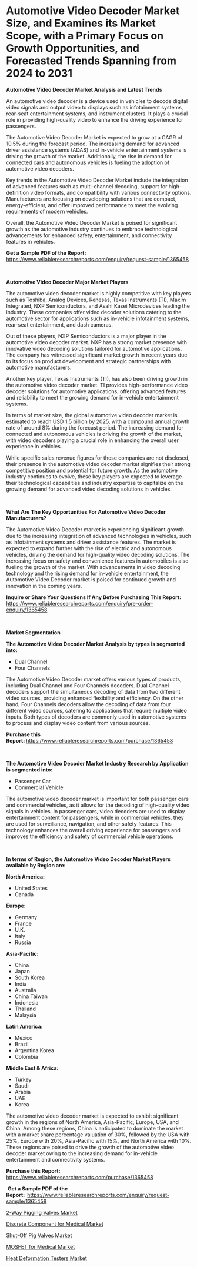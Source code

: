 <p><h1>Automotive Video Decoder Market Size, and Examines its Market Scope, with a Primary Focus on Growth Opportunities, and Forecasted Trends Spanning from 2024 to 2031</h1></p><p><strong>Automotive Video Decoder Market Analysis and Latest Trends</strong></p>
<p><p>An automotive video decoder is a device used in vehicles to decode digital video signals and output video to displays such as infotainment systems, rear-seat entertainment systems, and instrument clusters. It plays a crucial role in providing high-quality video to enhance the driving experience for passengers.</p><p>The Automotive Video Decoder Market is expected to grow at a CAGR of 10.5% during the forecast period. The increasing demand for advanced driver assistance systems (ADAS) and in-vehicle entertainment systems is driving the growth of the market. Additionally, the rise in demand for connected cars and autonomous vehicles is fueling the adoption of automotive video decoders.</p><p>Key trends in the Automotive Video Decoder Market include the integration of advanced features such as multi-channel decoding, support for high-definition video formats, and compatibility with various connectivity options. Manufacturers are focusing on developing solutions that are compact, energy-efficient, and offer improved performance to meet the evolving requirements of modern vehicles.</p><p>Overall, the Automotive Video Decoder Market is poised for significant growth as the automotive industry continues to embrace technological advancements for enhanced safety, entertainment, and connectivity features in vehicles.</p></p>
<p><strong>Get a Sample PDF of the Report:&nbsp;</strong> <a href="https://www.reliableresearchreports.com/enquiry/request-sample/1365458">https://www.reliableresearchreports.com/enquiry/request-sample/1365458</a></p>
<p>&nbsp;</p>
<p><strong>Automotive Video Decoder Major Market Players</strong></p>
<p><p>The automotive video decoder market is highly competitive with key players such as Toshiba, Analog Devices, Renesas, Texas Instruments (TI), Maxim Integrated, NXP Semiconductors, and Asahi Kasei Microdevices leading the industry. These companies offer video decoder solutions catering to the automotive sector for applications such as in-vehicle infotainment systems, rear-seat entertainment, and dash cameras.</p><p>Out of these players, NXP Semiconductors is a major player in the automotive video decoder market. NXP has a strong market presence with innovative video decoding solutions tailored for automotive applications. The company has witnessed significant market growth in recent years due to its focus on product development and strategic partnerships with automotive manufacturers.</p><p>Another key player, Texas Instruments (TI), has also been driving growth in the automotive video decoder market. TI provides high-performance video decoder solutions for automotive applications, offering advanced features and reliability to meet the growing demand for in-vehicle entertainment systems.</p><p>In terms of market size, the global automotive video decoder market is estimated to reach USD 1.5 billion by 2025, with a compound annual growth rate of around 8% during the forecast period. The increasing demand for connected and autonomous vehicles is driving the growth of the market, with video decoders playing a crucial role in enhancing the overall user experience in vehicles.</p><p>While specific sales revenue figures for these companies are not disclosed, their presence in the automotive video decoder market signifies their strong competitive position and potential for future growth. As the automotive industry continues to evolve, these key players are expected to leverage their technological capabilities and industry expertise to capitalize on the growing demand for advanced video decoding solutions in vehicles.</p></p>
<p>&nbsp;</p>
<p><strong>What Are The Key Opportunities For Automotive Video Decoder Manufacturers?</strong></p>
<p><p>The Automotive Video Decoder market is experiencing significant growth due to the increasing integration of advanced technologies in vehicles, such as infotainment systems and driver assistance features. The market is expected to expand further with the rise of electric and autonomous vehicles, driving the demand for high-quality video decoding solutions. The increasing focus on safety and convenience features in automobiles is also fueling the growth of the market. With advancements in video decoding technology and the rising demand for in-vehicle entertainment, the Automotive Video Decoder market is poised for continued growth and innovation in the coming years.</p></p>
<p><strong>Inquire or Share Your Questions If Any Before Purchasing This Report:</strong> <a href="https://www.reliableresearchreports.com/enquiry/pre-order-enquiry/1365458">https://www.reliableresearchreports.com/enquiry/pre-order-enquiry/1365458</a></p>
<p>&nbsp;</p>
<p><strong>Market Segmentation</strong></p>
<p><strong>The Automotive Video Decoder Market Analysis by types is segmented into:</strong></p>
<p><ul><li>Dual Channel</li><li>Four Channels</li></ul></p>
<p><p>The Automotive Video Decoder market offers various types of products, including Dual Channel and Four Channels decoders. Dual Channel decoders support the simultaneous decoding of data from two different video sources, providing enhanced flexibility and efficiency. On the other hand, Four Channels decoders allow the decoding of data from four different video sources, catering to applications that require multiple video inputs. Both types of decoders are commonly used in automotive systems to process and display video content from various sources.</p></p>
<p><strong>Purchase this Report:&nbsp;</strong><a href="https://www.reliableresearchreports.com/purchase/1365458">https://www.reliableresearchreports.com/purchase/1365458</a></p>
<p>&nbsp;</p>
<p><strong>The Automotive Video Decoder Market Industry Research by Application is segmented into:</strong></p>
<p><ul><li>Passenger Car</li><li>Commercial Vehicle</li></ul></p>
<p><p>The automotive video decoder market is important for both passenger cars and commercial vehicles, as it allows for the decoding of high-quality video signals in vehicles. In passenger cars, video decoders are used to display entertainment content for passengers, while in commercial vehicles, they are used for surveillance, navigation, and other safety features. This technology enhances the overall driving experience for passengers and improves the efficiency and safety of commercial vehicle operations.</p></p>
<p>&nbsp;</p>
<p><strong>In terms of Region, the Automotive Video Decoder Market Players available by Region are:</strong></p>
<p>
    <p> <strong> North America: </strong>
        <ul>
            <li>United States</li>
            <li>Canada</li>
        </ul>
        </p> 
    <p> <strong> Europe: </strong>
        <ul>
            <li>Germany</li>
            <li>France</li>
            <li>U.K.</li>
            <li>Italy</li>
            <li>Russia</li>
        </ul>
        </p> 
    <p> <strong> Asia-Pacific: </strong>
        <ul>
            <li>China</li>
            <li>Japan</li>
            <li>South Korea</li>
            <li>India</li>
            <li>Australia</li>
            <li>China Taiwan</li>
            <li>Indonesia</li>
            <li>Thailand</li>
            <li>Malaysia</li>
        </ul>
        </p> 
    <p> <strong> Latin America: </strong>
        <ul>
            <li>Mexico</li>
            <li>Brazil</li>
            <li>Argentina Korea</li>
            <li>Colombia</li>
        </ul>
        </p> 
    <p> <strong> Middle East & Africa: </strong>
        <ul>
            <li>Turkey</li>
            <li>Saudi</li>
            <li>Arabia</li>
            <li>UAE</li>
            <li>Korea</li>
        </ul>
    </p>
    </p>
<p><p>The automotive video decoder market is expected to exhibit significant growth in the regions of North America, Asia-Pacific, Europe, USA, and China. Among these regions, China is anticipated to dominate the market with a market share percentage valuation of 30%, followed by the USA with 25%, Europe with 20%, Asia-Pacific with 15%, and North America with 10%. These regions are poised to drive the growth of the automotive video decoder market owing to the increasing demand for in-vehicle entertainment and connectivity systems.</p></p>
<p><strong>Purchase this Report: </strong><a href="https://www.reliableresearchreports.com/purchase/1365458">https://www.reliableresearchreports.com/purchase/1365458</a></p>
<p>&nbsp;<strong>Get a Sample PDF of the Report:&nbsp;&nbsp;</strong><a href="https://www.reliableresearchreports.com/enquiry/request-sample/1365458">https://www.reliableresearchreports.com/enquiry/request-sample/1365458</a></p>
<p><strong></strong></p>
<p><p><a href="https://medium.com/@ethanmendoza76/2-way-pigging-valves-market-research-report-its-history-and-forecast-2024-to-2031-a9014771c20d">2-Way Pigging Valves Market</a></p><p><a href="https://github.com/jj19131/Market-Research-Report-List-1/blob/main/discrete-component-for-medical-market.md">Discrete Component for Medical Market</a></p><p><a href="https://medium.com/@ethanmendoza76/shut-off-pig-valves-market-size-and-market-trends-complete-industry-overview-2024-to-2031-a2e9c163df18">Shut-Off Pig Valves Market</a></p><p><a href="https://github.com/sougarounis/Market-Research-Report-List-1/blob/main/mosfet-for-medical-market.md">MOSFET for Medical Market</a></p><p><a href="https://medium.com/@ethanmendoza76/heat-deformation-testers-market-size-market-outlook-and-market-forecast-2024-to-2031-aad12d4fc9ce">Heat Deformation Testers Market</a></p></p>